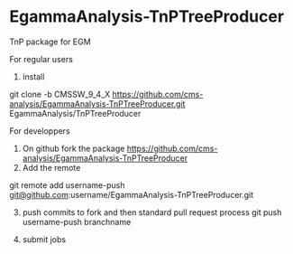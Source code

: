 # EgammaAnalysis-TnPTreeProducer
TnP package for EGM

For regular users
1. install

git clone -b CMSSW_9_4_X https://github.com/cms-analysis/EgammaAnalysis-TnPTreeProducer.git EgammaAnalysis/TnPTreeProducer



For developpers
1. On github fork the package https://github.com/cms-analysis/EgammaAnalysis-TnPTreeProducer 
2. Add the remote 

git remote add username-push git@github.com:username/EgammaAnalysis-TnPTreeProducer.git

3. push commits to fork and then standard pull request process
git push username-push branchname

4. submit jobs